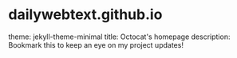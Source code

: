 # dailywebtext.github.io
theme: jekyll-theme-minimal
title: Octocat's homepage
description: Bookmark this to keep an eye on my project updates!
